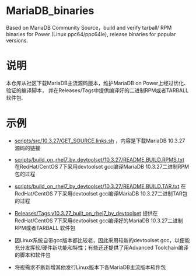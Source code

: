 # MariaDB_binaries
Based on MariaDB Community Source，build and verify  tarball/ RPM binaries for Power (Linux ppc64/ppc64le), release binaries for popular versions.

# 说明
本仓库从社区下载MariaDB主流源码版本，维护MariaDB on Power上经过优化、验证的编译脚本， 并在Releases/Tags中提供编译好的二进制RPM或者TARBALL 软件包.
 
# 示例
* [scripts/src/10.3.27/GET_SOURCE.links.sh](https://github.com/DBres4Power/MariaDB_binaries/blob/main/scripts/src/10.3.27/GET_SOURCE.links.sh) ，内容是下载MariaDB 10.3.27源码的链接
 
* [scripts/build_on_rhel7_by_devtoolset/10.3.27/README.BUILD.RPMS.txt](https://github.com/DBres4Power/MariaDB_binaries/blob/build/scripts/build_on_rhel7_by_devtoolset/10.3.27/README.BUILD.RPMS.txt) 在RedHat/CentOS 7下采用devtoolset gcc编译MariaDB 10.3.27二进制RPM包的过程

* [scripts/build_on_rhel7_by_devtoolset/10.3.27/README.BUILD.TAR.txt](https://github.com/DBres4Power/MariaDB_binaries/blob/build/scripts/build_on_rhel7_by_devtoolset/10.3.27/README.BUILD.TAR.txt) 在RedHat/CentOS 7下采用devtoolset gcc编译MariaDB 10.3.27二进制TAR包的过程

* [Releases/Tags v10.3.27_built_on_rhel7_by_devtoolset](https://github.com/DBres4Power/MariaDB_binaries/releases/tag/v10.3.27_built_on_rhel7_by_devtoolset) 提供在RedHat/CentOS 7下采用devtoolset gcc编译好的MariaDB 10.3.27二进制RPM或者TARBALL 软件包

* 因Linux系统自带gcc版本都比较老，因此采用较新的devtoolset gcc，以便能充分发挥软/硬件新功能和特性；有些还还提供了用Advanced Toolchain编译的脚本和软件包

* 将视需求不断新增其他发行Linux版本下各MariaDB主流版本软件包
